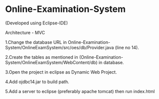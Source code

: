 # Online-Examination-System






(Developed using Eclipse-IDE)


Architecture - MVC 


1.Change the database URL in Online-Examination-System/OnlineExamSystem/src/oes/db/Provider.java (line no 14).

2.Create the tables as mentioned in (Online-Examination-System/OnlineExamSystem/WebContent/db) in database.

3.Open the project in eclipse as Dynamic Web Project.

4.Add ojdbc14.jar to build path.

5.Add a server to eclipse (preferably apache tomcat) then run index.html

